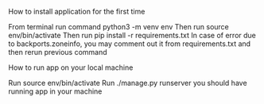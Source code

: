 How to install application for the first time

From terminal run command python3 -m venv env
Then run source env/bin/activate
Then run pip install -r requirements.txt In case of error due to backports.zoneinfo, you may comment out it from requirements.txt and then rerun previous command

How to run app on your local machine

Run source env/bin/activate
Run ./manage.py runserver you should have running app in your machine
